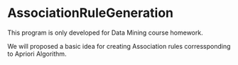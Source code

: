 # AssociationRuleGeneration
This program is only developed for Data Mining course homework.

We will proposed a basic idea for creating Association rules corressponding to Apriori Algorithm. 
